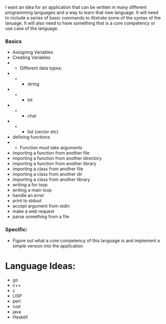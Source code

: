 I want an idea for an application that can be written in many different programming languages and a way to learn that new language.  It will need to include a series of basic commands to illistrate some of the syntax of the lanuage.  It will also need to have something that is a core competency or use case of the language.

### Basics
* Assigning Variables
* Creating Variables
* * Different data types:
* * * string
* * * int
* * * char
* * * list (vector etc)
* defining functions
* * Function must take arguments
* importing a function from another file
* importing a function from another directory
* importing a function from another library
* importing a class from another file
* importing a class from another dir
* importing a class from another library
* writing a for loop
* writing a main loop
* handle an error
* print to stdout
* accept argument from stdin
* make a web request
* parse something from a file


### Specific:
* Figure out what a core competency of this language is and implement a simple version into the application

# Language Ideas:
* go
* c++
* c
* LISP
* perl
* rust
* java
* Haskell 
